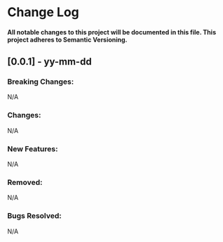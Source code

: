 # Change Log
#### All notable changes to this project will be documented in this file. This project adheres to Semantic Versioning.

## [0.0.1] - yy-mm-dd

### Breaking Changes:
N/A

### Changes:
N/A

### New Features:
N/A

### Removed:
N/A

### Bugs Resolved:
N/A
